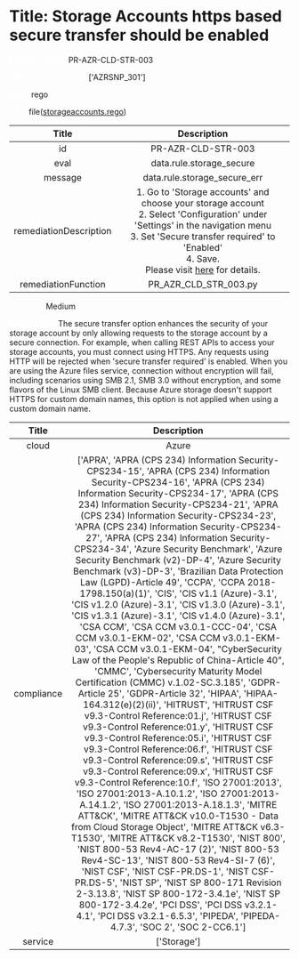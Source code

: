 



# Title: Storage Accounts https based secure transfer should be enabled


***<font color="white">Master Test Id:</font>*** PR-AZR-CLD-STR-003

***<font color="white">Master Snapshot Id:</font>*** ['AZRSNP_301']

***<font color="white">type:</font>*** rego

***<font color="white">rule:</font>*** file([storageaccounts.rego])  
  
  
  
  

|Title|Description|
| :---: | :---: |
|id|PR-AZR-CLD-STR-003|
|eval|data.rule.storage_secure|
|message|data.rule.storage_secure_err|
|remediationDescription|1. Go to 'Storage accounts' and choose your storage account<br>2. Select 'Configuration' under 'Settings' in the navigation menu<br>3. Set 'Secure transfer required' to 'Enabled'<br>4. Save.<br>Please visit <a href='https://docs.microsoft.com/en-us/rest/api/storagerp/storage-accounts/get-properties' target='_blank'>here</a> for details.|
|remediationFunction|PR_AZR_CLD_STR_003.py|


***<font color="white">Severity:</font>*** Medium

***<font color="white">Description:</font>*** The secure transfer option enhances the security of your storage account by only allowing requests to the storage account by a secure connection. For example, when calling REST APIs to access your storage accounts, you must connect using HTTPS. Any requests using HTTP will be rejected when 'secure transfer required' is enabled. When you are using the Azure files service, connection without encryption will fail, including scenarios using SMB 2.1, SMB 3.0 without encryption, and some flavors of the Linux SMB client. Because Azure storage doesn't support HTTPS for custom domain names, this option is not applied when using a custom domain name.  
  
  

|Title|Description|
| :---: | :---: |
|cloud|Azure|
|compliance|['APRA', 'APRA (CPS 234) Information Security-CPS234-15', 'APRA (CPS 234) Information Security-CPS234-16', 'APRA (CPS 234) Information Security-CPS234-17', 'APRA (CPS 234) Information Security-CPS234-21', 'APRA (CPS 234) Information Security-CPS234-23', 'APRA (CPS 234) Information Security-CPS234-27', 'APRA (CPS 234) Information Security-CPS234-34', 'Azure Security Benchmark', 'Azure Security Benchmark (v2)-DP-4', 'Azure Security Benchmark (v3)-DP-3', 'Brazilian Data Protection Law (LGPD)-Article 49', 'CCPA', 'CCPA 2018-1798.150(a)(1)', 'CIS', 'CIS v1.1 (Azure)-3.1', 'CIS v1.2.0 (Azure)-3.1', 'CIS v1.3.0 (Azure)-3.1', 'CIS v1.3.1 (Azure)-3.1', 'CIS v1.4.0 (Azure)-3.1', 'CSA CCM', 'CSA CCM v3.0.1-CCC-04', 'CSA CCM v3.0.1-EKM-02', 'CSA CCM v3.0.1-EKM-03', 'CSA CCM v3.0.1-EKM-04', "CyberSecurity Law of the People's Republic of China-Article 40", 'CMMC', 'Cybersecurity Maturity Model Certification (CMMC) v.1.02-SC.3.185', 'GDPR-Article 25', 'GDPR-Article 32', 'HIPAA', 'HIPAA-164.312(e)(2)(ii)', 'HITRUST', 'HITRUST CSF v9.3-Control Reference:01.j', 'HITRUST CSF v9.3-Control Reference:01.y', 'HITRUST CSF v9.3-Control Reference:05.i', 'HITRUST CSF v9.3-Control Reference:06.f', 'HITRUST CSF v9.3-Control Reference:09.s', 'HITRUST CSF v9.3-Control Reference:09.x', 'HITRUST CSF v9.3-Control Reference:10.f', 'ISO 27001:2013', 'ISO 27001:2013-A.10.1.2', 'ISO 27001:2013-A.14.1.2', 'ISO 27001:2013-A.18.1.3', 'MITRE ATT&CK', 'MITRE ATT&CK v10.0-T1530 - Data from Cloud Storage Object', 'MITRE ATT&CK v6.3-T1530', 'MITRE ATT&CK v8.2-T1530', 'NIST 800', 'NIST 800-53 Rev4-AC-17 (2)', 'NIST 800-53 Rev4-SC-13', 'NIST 800-53 Rev4-SI-7 (6)', 'NIST CSF', 'NIST CSF-PR.DS-1', 'NIST CSF-PR.DS-5', 'NIST SP', 'NIST SP 800-171 Revision 2-3.13.8', 'NIST SP 800-172-3.4.1e', 'NIST SP 800-172-3.4.2e', 'PCI DSS', 'PCI DSS v3.2.1-4.1', 'PCI DSS v3.2.1-6.5.3', 'PIPEDA', 'PIPEDA-4.7.3', 'SOC 2', 'SOC 2-CC6.1']|
|service|['Storage']|



[storageaccounts.rego]: https://github.com/prancer-io/prancer-compliance-test/tree/master/azure/cloud/storageaccounts.rego
